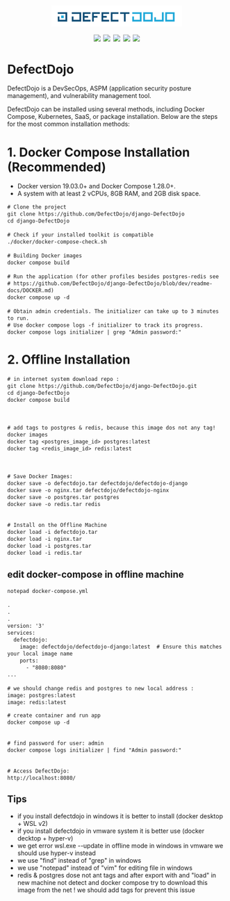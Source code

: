 <h1 align="center">
  <br>
  <a href=""><img src="/img/logo.png" alt="" width="300px;"></a>
  <br>
  <img src="https://img.shields.io/badge/PRs-welcome-blue">
  <img src="https://img.shields.io/github/last-commit/kh4sh3i/DefectDojo">
  <img src="https://img.shields.io/github/commit-activity/m/kh4sh3i/DefectDojo">
  <a href="https://twitter.com/intent/follow?screen_name=kh4sh3i_"><img src="https://img.shields.io/twitter/follow/kh4sh3i_?style=flat&logo=twitter"></a>
  <a href="https://github.com/kh4sh3i"><img src="https://img.shields.io/github/stars/kh4sh3i?style=flat&logo=github"></a>
</h1>


# DefectDojo
DefectDojo is a DevSecOps, ASPM (application security posture management), and vulnerability management tool. 


DefectDojo can be installed using several methods, including Docker Compose, Kubernetes, SaaS, or package installation. Below are the steps for the most common installation methods:


# 1. Docker Compose Installation (Recommended)
* Docker version 19.03.0+ and Docker Compose 1.28.0+.
* A system with at least 2 vCPUs, 8GB RAM, and 2GB disk space.

```
# Clone the project
git clone https://github.com/DefectDojo/django-DefectDojo
cd django-DefectDojo

# Check if your installed toolkit is compatible
./docker/docker-compose-check.sh

# Building Docker images
docker compose build

# Run the application (for other profiles besides postgres-redis see  
# https://github.com/DefectDojo/django-DefectDojo/blob/dev/readme-docs/DOCKER.md)
docker compose up -d

# Obtain admin credentials. The initializer can take up to 3 minutes to run.
# Use docker compose logs -f initializer to track its progress.
docker compose logs initializer | grep "Admin password:"
```

# 2. Offline Installation
```
# in internet system download repo :
git clone https://github.com/DefectDojo/django-DefectDojo.git
cd django-DefectDojo
docker compose build



# add tags to postgres & redis, because this image dos not any tag!
docker images
docker tag <postgres_image_id> postgres:latest
docker tag <redis_image_id> redis:latest



# Save Docker Images:
docker save -o defectdojo.tar defectdojo/defectdojo-django
docker save -o nginx.tar defectdojo/defectdojo-nginx
docker save -o postgres.tar postgres
docker save -o redis.tar redis


# Install on the Offline Machine
docker load -i defectdojo.tar
docker load -i nginx.tar
docker load -i postgres.tar
docker load -i redis.tar
```
## edit docker-compose in offline machine
```
notepad docker-compose.yml

.
.
.
version: '3'
services:
  defectdojo:
    image: defectdojo/defectdojo-django:latest  # Ensure this matches your local image name
    ports:
      - "8080:8080"
...

# we should change redis and postgres to new local address :
image: postgres:latest 
image: redis:latest 

```


```
# create container and run app
docker compose up -d


# find password for user: admin
docker compose logs initializer | find "Admin password:"


# Access DefectDojo:
http://localhost:8080/
```





## Tips
* if you install defectdojo in windows it is better to install (docker desktop + WSL v2)
* if you install defectdojo in vmware system it is better use (docker decktop + hyper-v) 
* we get error wsl.exe --update in offline mode in windows in vmware we should use hyper-v instead
* we use "find" instead of "grep" in windows
* we use "notepad" instead of "vim" for editing file in windows
* redis & postgres dose not ant tags and after export with and "load" in new machine not detect and docker compose try to download this image from the net ! we should add tags for prevent this issue


